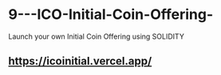# 9---ICO-Initial-Coin-Offering-
Launch your own Initial Coin Offering using SOLIDITY

## https://icoinitial.vercel.app/
